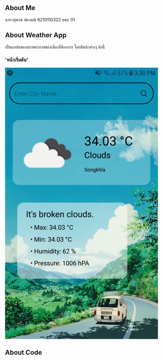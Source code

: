 ## About Me

นายวสุพจน์ ฟองมณี 6210110322 sec 01

## About Weather App

เป็นแอปแสดงสภาพอากาศของเมืองที่ต้องการ โดยมีหน้าต่างๆ ดังนี้

### 'หน้าเริ่มต้น'

![](01.jpg)

## About Code

